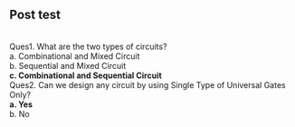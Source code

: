 ## Post test
<br>Ques1. What are the two types of circuits?
<br>a.	Combinational and Mixed Circuit
<br>b.	Sequential and Mixed Circuit
<br><b>c.	Combinational and Sequential Circuit</b><br>
Ques2. Can we design any circuit by using Single Type of Universal Gates Only?
<br><b>a.	Yes</b>
<br>b.	No
